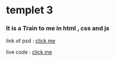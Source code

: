 # templet 3
### It is a Train to me in html , css and js

<p >link of psd : 
    <a href="https://www.graphberry.com/item/kasper-one-page-psd-template"> 
    click me
    </a>
</p>
<p align="left" >live code : 
    <a href="https://ahmeddoban.github.io/template-3"> 
    click me
    </a>
</p>

